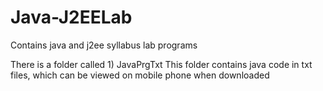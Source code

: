 # Java-J2EELab
Contains java and j2ee syllabus lab programs 


There is a folder called 1) JavaPrgTxt
This folder contains java code in txt files, which can be viewed on mobile phone when downloaded
